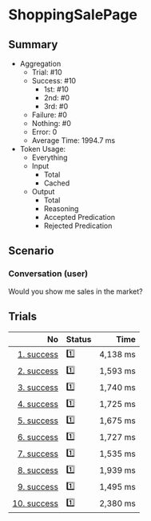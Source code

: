 # ShoppingSalePage
## Summary
  - Aggregation
    - Trial: #10
    - Success: #10
      - 1st: #10
      - 2nd: #0
      - 3rd: #0
    - Failure: #0
    - Nothing: #0
    - Error: 0
    - Average Time: 1994.7 ms
  - Token Usage:
    - Everything
    - Input
      - Total
      - Cached
    - Output
      - Total
      - Reasoning
      - Accepted Predication
      - Rejected Predication

## Scenario
### Conversation (user)
Would you show me sales in the market?

## Trials
No | Status | Time
---:|:-------|------:
[1. success](./trials/1.success.json) | 1️⃣ | 4,138 ms
[2. success](./trials/2.success.json) | 1️⃣ | 1,593 ms
[3. success](./trials/3.success.json) | 1️⃣ | 1,740 ms
[4. success](./trials/4.success.json) | 1️⃣ | 1,725 ms
[5. success](./trials/5.success.json) | 1️⃣ | 1,675 ms
[6. success](./trials/6.success.json) | 1️⃣ | 1,727 ms
[7. success](./trials/7.success.json) | 1️⃣ | 1,535 ms
[8. success](./trials/8.success.json) | 1️⃣ | 1,939 ms
[9. success](./trials/9.success.json) | 1️⃣ | 1,495 ms
[10. success](./trials/10.success.json) | 1️⃣ | 2,380 ms